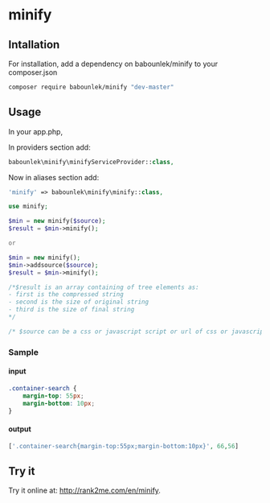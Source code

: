 # minify
## Intallation
For installation, add a dependency on babounlek/minify to your composer.json

```sh
composer require babounlek/minify "dev-master"
```

## Usage
In your app.php,

In providers section add:

```php
babounlek\minify\minifyServiceProvider::class,
```
Now in aliases section add:

```php
'minify' => babounlek\minify\minify::class,
```

```php
use minify;

$min = new minify($source);
$result = $min->minify();

or

$min = new minify();
$min->addsource($source);
$result = $min->minify();

/*$result is an array containing of tree elements as:
- first is the compressed string
- second is the size of original string
- third is the size of final string
*/

/* $source can be a css or javascript script or url of css or javascript file*/
```

### Sample
#### input
```css
.container-search {
	margin-top: 55px;
	margin-bottom: 10px;
}
```
#### output
```php
['.container-search{margin-top:55px;margin-bottom:10px}', 66,56]
```

## Try it
Try it online at: <http://rank2me.com/en/minify>.
